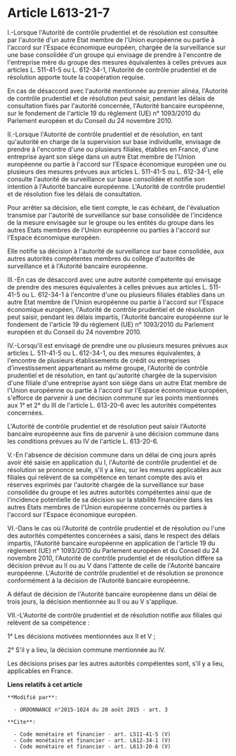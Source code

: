 # Article L613-21-7

I.-Lorsque l'Autorité de contrôle prudentiel et de résolution est consultée par l'autorité d'un autre Etat membre de l'Union
européenne ou partie à l'accord sur l'Espace économique européen, chargée de la surveillance sur une base consolidée d'un
groupe qui envisage de prendre à l'encontre de l'entreprise mère du groupe des mesures équivalentes à celles prévues aux
articles L. 511-41-5 ou L. 612-34-1, l'Autorité de contrôle prudentiel et de résolution apporte toute la coopération
requise. 

En cas de désaccord avec l'autorité mentionnée au premier alinéa, l'Autorité de contrôle prudentiel et de résolution peut
saisir, pendant les délais de consultation fixés par l'autorité concernée, l'Autorité bancaire européenne, sur le fondement
de l'article 19 du règlement (UE) n° 1093/2010 du Parlement européen et du Conseil du 24 novembre 2010. 

II.-Lorsque l'Autorité de contrôle prudentiel et de résolution, en tant qu'autorité en charge de la supervision sur base
individuelle, envisage de prendre à l'encontre d'une ou plusieurs filiales, établies en France, d'une entreprise ayant son
siège dans un autre Etat membre de l'Union européenne ou partie à l'accord sur l'Espace économique européen une ou plusieurs
des mesures prévues aux articles L. 511-41-5 ou L. 612-34-1, elle consulte l'autorité de surveillance sur base consolidée et
notifie son intention à l'Autorité bancaire européenne. L'Autorité de contrôle prudentiel et de résolution fixe les délais de
consultation. 

Pour arrêter sa décision, elle tient compte, le cas échéant, de l'évaluation transmise par l'autorité de surveillance sur
base consolidée de l'incidence de la mesure envisagée sur le groupe ou les entités du groupe dans les autres Etats membres de
l'Union européenne ou parties à l'accord sur l'Espace économique européen. 

Elle notifie sa décision à l'autorité de surveillance sur base consolidée, aux autres autorités compétentes membres du
collège d'autorités de surveillance et à l'Autorité bancaire européenne. 

III.-En cas de désaccord avec une autre autorité compétente qui envisage de prendre des mesures équivalentes à celles prévues
aux articles L. 511-41-5 ou L. 612-34-1 à l'encontre d'une ou plusieurs filiales établies dans un autre Etat membre de
l'Union européenne ou partie à l'accord sur l'Espace économique européen, l'Autorité de contrôle prudentiel et de résolution
peut saisir, pendant les délais impartis, l'Autorité bancaire européenne sur le fondement de l'article 19 du règlement (UE)
n° 1093/2010 du Parlement européen et du Conseil du 24 novembre 2010. 

IV.-Lorsqu'il est envisagé de prendre une ou plusieurs mesures prévues aux articles L. 511-41-5 ou L. 612-34-1, ou des
mesures équivalentes, à l'encontre de plusieurs établissements de crédit ou entreprises d'investissement appartenant au même
groupe, l'Autorité de contrôle prudentiel et de résolution, en tant qu'autorité chargée de la supervision d'une filiale d'une
entreprise ayant son siège dans un autre Etat membre de l'Union européenne ou partie à l'accord sur l'Espace économique
européen, s'efforce de parvenir à une décision commune sur les points mentionnés aux 1° et 2° du III de l'article L. 613-20-6
avec les autorités compétentes concernées. 

L'Autorité de contrôle prudentiel et de résolution peut saisir l'Autorité bancaire européenne aux fins de parvenir à une
décision commune dans les conditions prévues au IV de l'article L. 613-20-6. 

V.-En l'absence de décision commune dans un délai de cinq jours après avoir été saisie en application du I, l'Autorité de
contrôle prudentiel et de résolution se prononce seule, s'il y a lieu, sur les mesures applicables aux filiales qui relèvent
de sa compétence en tenant compte des avis et réserves exprimés par l'autorité chargée de la surveillance sur base consolidée
du groupe et les autres autorités compétentes ainsi que de l'incidence potentielle de sa décision sur la stabilité financière
dans les autres Etats membres de l'Union européenne concernés ou parties à l'accord sur l'Espace économique européen. 

VI.-Dans le cas où l'Autorité de contrôle prudentiel et de résolution ou l'une des autorités compétentes concernées a saisi,
dans le respect des délais impartis, l'Autorité bancaire européenne en application de l'article 19 du règlement (UE) n°
1093/2010 du Parlement européen et du Conseil du 24 novembre 2010, l'Autorité de contrôle prudentiel et de résolution diffère
sa décision prévue au II ou au V dans l'attente de celle de l'Autorité bancaire européenne. L'Autorité de contrôle prudentiel
et de résolution se prononce conformément à la décision de l'Autorité bancaire européenne. 

A défaut de décision de l'Autorité bancaire européenne dans un délai de trois jours, la décision mentionnée au II ou au V
s'applique. 

VII.-L'Autorité de contrôle prudentiel et de résolution notifie aux filiales qui relèvent de sa compétence : 

1° Les décisions motivées mentionnées aux II et V ; 

2° S'il y a lieu, la décision commune mentionnée au IV. 

Les décisions prises par les autres autorités compétentes sont, s'il y a lieu, applicables en France.

**Liens relatifs à cet article**

	**Modifié par**:

	  - ORDONNANCE n°2015-1024 du 20 août 2015 - art. 3

	**Cite**:

	  - Code monétaire et financier - art. L511-41-5 (V)
	  - Code monétaire et financier - art. L612-34-1 (V)
	  - Code monétaire et financier - art. L613-20-6 (V)
